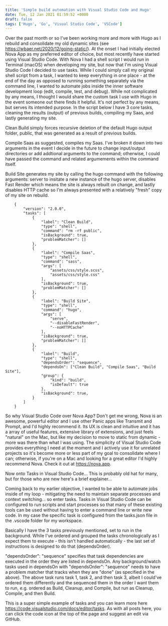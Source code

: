 ```yaml
---
title: 'Simple build automation with Visual Studio Code and Hugo'
date: Tue, 12 Jan 2021 01:59:52 +0000
draft: false
tags: ['Hugo', 'Go', 'Visual Studio Code', 'VSCode']
---
```

Over the past month or so I've been working more and more with Hugo as I rebuild and consolidate my old dynamic sites (see https://wbaer.net/2020/12/going-static/).  At the onset I had initially elected Nova App as my preferred editor of choice, but most recently have started using Visual Studio Code.  With Nova I had a shell script I would run in Terminal (macOS) when developing my site, but now that I'm using Visual Studio Code I decided to use tasks.  While I could simply call my original shell script from a task, I wanted to keep everything in one place - at the end of the day as opposed to running something separately via the command line, I wanted to automate jobs inside the inner software development loop (edit, compile, test, and debug).  While not complicated by any means, I thought I would share the custom task I use with Hugo in the event someone out there finds it helpful.  It's not perfect by any means, but serves its intended purpose.  In the script below I have 3 core tasks, cleaning the results (output) of previous builds, compiling my Saas, and lastly generating my site.

Clean Build simply forces recursive deletion of the default Hugo output folder, public, that was generated as a result of previous builds.

Compile Saas as suggested, compiles my Saas.  I've broken it down into two arguments in the event I decide in the future to change input/output directories or add addtional arguments to the command; otherwise, I could have passed the command and related argumements within the command itself.

Build Site generates my site by calling the hugo command with the following arguments: server to insitate a new instance of the hugo server, disables Fast Render which means the site is always rebuilt on change, and lastly disables HTTP cache so I'm always presented with a relatively "fresh" copy of my site on rebuild.

        {
            "version": "2.0.0",
            "tasks": [
                {
                    "label": "Clean Build",
                    "type": "shell",
                    "command": "rm -rf public",
                    "isBackground": true,
                    "problemMatcher": []
                },
                {
                    "label": "Compile Saas",
                    "type": "shell",
                    "command": "sass",
                    "args": [
                        "assets/css/style.scss",
                        "assets/css/style.css"
                    ],
                    "isBackground": true,
                    "problemMatcher": []
                },
                {
                    "label": "Build Site",
                    "type": "shell",
                    "command": "hugo",
                    "args": [
                        "serve",
                        "--disableFastRender",
                        "--noHTTPCache"
                    ],
                    "isBackground": true,
                    "problemMatcher": []
                },
                {
                    "label": "Build",
                    "type": "shell",
                    "dependsOrder": "sequence",
                    "dependsOn": ["Clean Build", "Compile Saas", "Build Site"],
                    "group": {
                        "kind": "build",
                        "isDefault": true
                    },
                    "isBackground": true,
                }
            ]
        }

So why Visual Studio Code over Nova App?  Don't get me wrong, Nova is an awesome, powerful editor and I use other Panic apps like Transmit and Prompt, and I'd highly recommend it.  Its UX is clean and intuitive and it has a array of useful features, extensive library of extensions, and just feels "natural" on the Mac, but like my decision to move to static from dynamic - more was there than what I was using.  The simplicity of Visual Studio Code provides everything I need at the moment and I actively use it for unrelated projects so it's become more or less part of my goal to consolidate where I can; otherwise, if you're on a Mac and looking for a great editor I'd highly recommend Nova.  Check it out at https://nova.app.

Now onto Tasks in Visual Studio Code...  This is probably old hat for many, but for those who are new here's a brief explainer...

Coming back to my earlier objective, I wanted to be able to automate jobs inside of my loop - mitigating the need to maintain separate processes and context switching... so enter tasks.  Tasks in Visual Studio Code can be configured to run scripts and start processes so that many of these existing tools can be used without having to enter a command line or write new code. In my case the specific task is configured from the tasks.json file in the .vscode folder for my workspace.

Basically I have the 3 tasks previously mentioned, set to run in the background.  While I've ordered and grouped the tasks chronologically as I expect them to execute - this isn't handled automatically - the last set of instructions is designed to do that (dependsOrder).

"dependsOrder": "sequence" specifies that task dependencies are executed in the order they are listed in dependsOn. Any background/watch tasks used in dependsOn with "dependsOrder": "sequence" needs to have a problem matcher that tracks when they are "done" (as specified in the above). The above task runs task 1, task 2, and then task 3, albeit I could've ordered them differently and the sequenced them in the order I want them to run, e.g. ordered as Build, Cleanup, and Compile, but run as Cleanup, Compile, and then Build.

This is a super simple example of tasks and you can learn more here https://code.visualstudio.com/docs/editor/tasks.  As with all posts here, you can click the code icon at the top of the page and suggest an edit via GitHub.